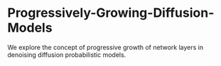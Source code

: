 # Progressively-Growing-Diffusion-Models
We explore the concept of progressive growth of network layers in denoising diffusion probabilistic models. 
